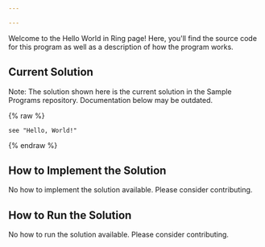 ```yaml
---

---
```


Welcome to the Hello World in Ring page! Here, you'll find the source code for this program as well as a description of how the program works.

## Current Solution

Note: The solution shown here is the current solution in the Sample Programs repository. Documentation below may be outdated.

{% raw %}

```Ring
see "Hello, World!"

```

{% endraw %}

## How to Implement the Solution

No how to implement the solution available. Please consider contributing.

## How to Run the Solution

No how to run the solution available. Please consider contributing.